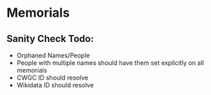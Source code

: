 # Memorials

## Sanity Check Todo:

* Orphaned Names/People
* People with multiple names should have them set explicitly on all memorials
* CWGC ID should resolve
* Wikidata ID should resolve
